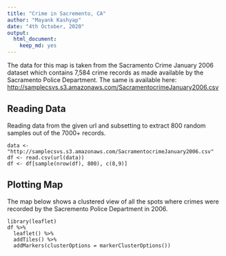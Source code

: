 ```yaml
---
title: "Crime in Sacremento, CA"
author: "Mayank Kashyap"
date: "4th October, 2020"
output: 
  html_document: 
    keep_md: yes
---
```


The data for this map is taken from the Sacramento Crime January 2006 dataset which contains 7,584 crime records as made available by the Sacramento Police Department. The same is available here: http://samplecsvs.s3.amazonaws.com/SacramentocrimeJanuary2006.csv 

## Reading Data

Reading data from the given url and subsetting to extract 800 random samples out of the 7000+ records.  

```{r, echo=TRUE, results=FALSE}
data <- "http://samplecsvs.s3.amazonaws.com/SacramentocrimeJanuary2006.csv"
df <- read.csv(url(data))
df <- df[sample(nrow(df), 800), c(8,9)]
```
 

## Plotting Map

The map below shows a clustered view of all the spots where crimes were recorded by the Sacremento Police Department in 2006. 

```{r Leaflet, echo=TRUE}
library(leaflet)
df %>%
  leaflet() %>%
  addTiles() %>%
  addMarkers(clusterOptions = markerClusterOptions())
```
